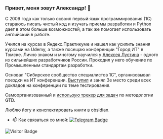 ### Привет, меня зовут Александр! 👋

С 2009 года как только освоил первый язык программирования (1С) стараюсь писать чистый код и изучать приемы разработки и Python дает в этом больше возможностей, а так же помогает использовать английский в работе.

Учился на курсах в Яндекс.Практикуме и нашел как усилить знания курсами на Udemy, а также посещаю конференции "Город ИТ" в Томске. Лично знаком и многому научился у [Алексея Лустина](https://lustin.org/) - одного из сильнейших разработчиков России. Проходил у него обучение по Промышленным стандартам разработки.

Основал "Сибирское сообщество специалистов 1С", организовывал поездки на ИТ конференции. [Выступил](https://vk.com/spec1c_siberia?w=wall-177930232_15) и занял 3е место среди всех докладов на конференции по теме тестирования.

Самоорганизованный и [использую трекер для задач](https://www.mylifeorganized.net/) по методологии GTD.

Люблю йогу и конспектировать книги в obsidian.

- :mailbox: Как связаться со мной: [![Telegram Badge](https://img.shields.io/badge/-MihailovAlexander-blue?style=flat&logo=Telegram&logoColor=white)](https://t.me/MihailovAlexander)

![Visitor Badge](https://visitor-badge.laobi.icu/badge?page_id=MihailovAlexander)

<!--
**MihailovAlexander/MihailovAlexander** is a ✨ _special_ ✨ repository because its `README.md` (this file) appears on your GitHub profile.

Here are some ideas to get you started:

- 🔭 I’m currently working on ...
- 🌱 I’m currently learning ...
- 👯 I’m looking to collaborate on ...
- 🤔 I’m looking for help with ...
- 💬 Ask me about ...
- 📫 How to reach me: ...
- 😄 Pronouns: ...
- ⚡ Fun fact: ...
-->
